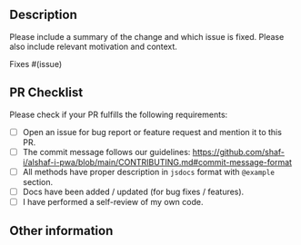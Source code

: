 ## Description

Please include a summary of the change and which issue is fixed. Please also include relevant motivation and context.

Fixes #(issue)

## PR Checklist

Please check if your PR fulfills the following requirements:

- [ ] Open an issue for bug report or feature request and mention it to this PR.
- [ ] The commit message follows our guidelines: <https://github.com/shaf-i/alshaf-i-pwa/blob/main/CONTRIBUTING.md#commit-message-format>
- [ ] All methods have proper description in `jsdocs` format with `@example` section.
- [ ] Docs have been added / updated (for bug fixes / features).
- [ ] I have performed a self-review of my own code.

## Other information

